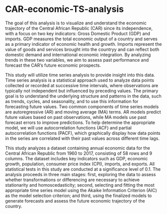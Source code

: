 # CAR-economic-TS-analysis

The goal of this analysis is to visualize and understand the economic trajectory of the Central African Republic (CAR) since its independence, with a focus on two key indicators: Gross Domestic Product (GDP) and imports. GDP measures the total economic output of a country and serves as a primary indicator of economic health and growth. Imports represent the value of goods and services brought into the countryy and can reflect both domestic demand and international economic integration. By analyzing trends in these two variables, we aim to assess past performance and forecast the CAR’s future economic prospects.

This study will utilize time series analysis to provide insight into this data. Time series analysis is a statistical approach used to analyze data points collected or recorded at successive time intervals, where observations are typically not independent but influenced by preceding values. The primary goal is to understand the underlying structure and patterns in the data, such as trends, cycles, and seasonality, and to use this information for forecasting future values. Two common components of time series models are autoregressive (AR) and moving average (MA) terms. AR models predict future values based on past observations, while MA models use past forecast errors to improve predictions. To help determine the appropriate model, we will use autocorrelation functions (ACF) and partial autocorrelation functions (PACF), which graphically display how data points in the series are correlated with their past values across different time lags.

This study analyzes a dataset containing annual economic data for the Central African Republic from 1960 to 2017, consisting of 58 rows and 9 columns. The dataset includes key indicators such as GDP, economic growth, population, consumer price index (CPI), imports, and exports. All statistical tests in this study are conducted at a significance level of 0.1. The analysis proceeds in three main stages: first, exploring the data to assess whether transformations or differencing are necessary to achieve stationarity and homoscedasticity; second, selecting and fitting the most appropriate time series model using the Akaike Information Criterion (AIC) as the model selection criterion; and third, using the finalized models to generate forecasts and assess the future economic trajectory of the country.
